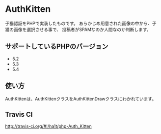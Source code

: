 AuthKitten
============================

子猫認証をPHPで実装したものです。
あらかじめ用意された画像の中から、子猫の画像を選択させる事で、
投稿者がSPAMなのか人間なのか判断します。

サポートしているPHPのバージョン
---------------------------

 + 5.2
 + 5.3
 + 5.4

使い方
---------------------------
AuthKittenは、AuthKittenクラスをAuthKittenDrawクラスにわかれています。

Travis CI
---------------------------
http://travis-ci.org/#!/ha1t/php-Auth_Kitten
